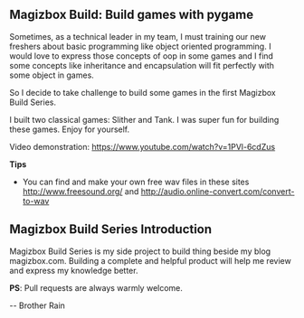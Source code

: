 ## Magizbox Build: Build games with pygame

Sometimes, as a technical leader in my team, I must training our new freshers about basic programming like object oriented programming. I would love to express those concepts of oop in some games and I find some concepts like inheritance and encapsulation will fit perfectly with some object in games.

So I decide to take challenge to build some games in the first Magizbox Build Series.

I built two classical games: Slither and Tank. I was super fun for building these games. Enjoy for yourself. 

Video demonstration: https://www.youtube.com/watch?v=1PVl-6cdZus

**Tips**

* You can find and make your own free wav files in these sites http://www.freesound.org/ and  http://audio.online-convert.com/convert-to-wav

## Magizbox Build Series Introduction

Magizbox Build Series is my side project to build thing beside my blog magizbox.com. Building a complete and helpful product will help me review and express my knowledge better.

**PS**: Pull requests are always warmly welcome.

-- Brother Rain